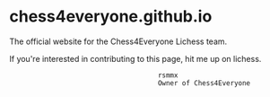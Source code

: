 # chess4everyone.github.io
The official website for the Chess4Everyone Lichess team.

If you're interested in contributing to this page, hit me up on lichess.

                                         rsmmx
                                         Owner of Chess4Everyone
